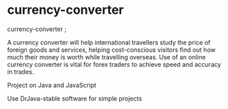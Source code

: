 # currency-converter
currency-converter ; 

A currency converter will help international travellers study the price of foreign goods and services, helping cost-conscious visitors find out how much their money is worth while travelling overseas. Use of an online currency converter is vital for forex traders to achieve speed and accuracy in trades.

Project on Java and JavaScript

Use DrJava-stable software for simple projects
